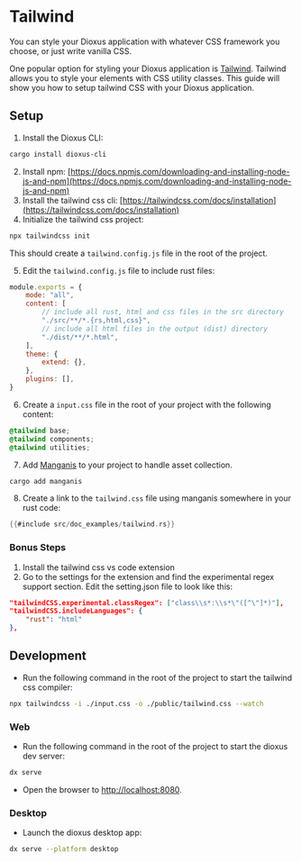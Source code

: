 # Tailwind

You can style your Dioxus application with whatever CSS framework you choose, or just write vanilla CSS.


One popular option for styling your Dioxus application is [Tailwind](https://tailwindcss.com/). Tailwind allows you to style your elements with CSS utility classes. This guide will show you how to setup tailwind CSS with your Dioxus application.

## Setup

1. Install the Dioxus CLI:

```bash
cargo install dioxus-cli
```

2. Install npm: [https://docs.npmjs.com/downloading-and-installing-node-js-and-npm](https://docs.npmjs.com/downloading-and-installing-node-js-and-npm)
3. Install the tailwind css cli: [https://tailwindcss.com/docs/installation](https://tailwindcss.com/docs/installation)
4. Initialize the tailwind css project:

```bash
npx tailwindcss init
```

This should create a `tailwind.config.js` file in the root of the project.

5. Edit the `tailwind.config.js` file to include rust files:

```js
module.exports = {
    mode: "all",
    content: [
        // include all rust, html and css files in the src directory
        "./src/**/*.{rs,html,css}",
        // include all html files in the output (dist) directory
        "./dist/**/*.html",
    ],
    theme: {
        extend: {},
    },
    plugins: [],
}
```

6. Create a `input.css` file in the root of your project with the following content:

```css
@tailwind base;
@tailwind components;
@tailwind utilities;
```

7. Add [Manganis](https://github.com/DioxusLabs/manganis) to your project to handle asset collection.

```sh
cargo add manganis
```

8. Create a link to the `tailwind.css` file using manganis somewhere in your rust code:

```rust
{{#include src/doc_examples/tailwind.rs}}
```

### Bonus Steps

1. Install the tailwind css vs code extension
2. Go to the settings for the extension and find the experimental regex support section. Edit the setting.json file to look like this:

```json
"tailwindCSS.experimental.classRegex": ["class\\s*:\\s*\"([^\"]*)"],
"tailwindCSS.includeLanguages": {
    "rust": "html"
},
```

## Development

- Run the following command in the root of the project to start the tailwind css compiler:

```bash
npx tailwindcss -i ./input.css -o ./public/tailwind.css --watch
```

### Web

- Run the following command in the root of the project to start the dioxus dev server:

```bash
dx serve
```

- Open the browser to [http://localhost:8080](http://localhost:8080).

### Desktop

- Launch the dioxus desktop app:

```bash
dx serve --platform desktop
```
